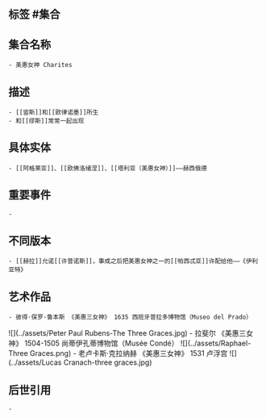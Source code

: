 ## 标签  #集合
## 集合名称
	- 美惠女神 Charites
## 描述
	- [[宙斯]]和[[欧律诺墨]]所生
	- 和[[缪斯]]常常一起出现
## 具体实体
	- [[阿格莱亚]]、[[欧佛洛绪涅]]、[[塔利亚（美惠女神）]]——赫西俄德
## 重要事件
	-
## 不同版本
	- [[赫拉]]允诺[[许普诺斯]]，事成之后把美惠女神之一的[[帕西忒亚]]许配给他——《伊利亚特》
## 艺术作品
	- 彼得·保罗·鲁本斯 《美惠三女神》 1635 西班牙普拉多博物馆（Museo del Prado）
 ![](../assets/Peter Paul Rubens-The Three Graces.jpg)
	- 拉斐尔 《美惠三女神》 1504-1505 尚蒂伊孔蒂博物馆（Musée Condé）
 ![](../assets/Raphael-Three Graces.png)
	- 老卢卡斯·克拉纳赫 《美惠三女神》 1531 卢浮宫
 ![](../assets/Lucas Cranach-three graces.jpg)
## 后世引用
	-
